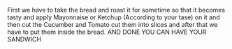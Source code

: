 First we have to take the bread and roast it for sometime so that it becomes tasty and  apply Mayonnaise or Ketchup (According to your tase) on it and then cut the Cucumber and Tomato cut them into slices and after that we have to put them inside the bread.
AND DONE YOU CAN HAVE YOUR SANDWICH 
